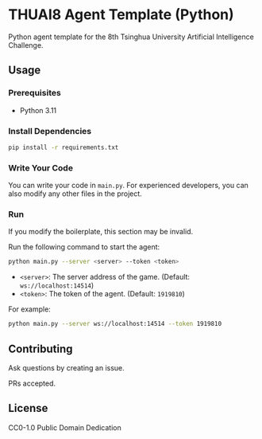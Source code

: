 # THUAI8 Agent Template (Python)

Python agent template for the 8th Tsinghua University Artificial Intelligence Challenge.

## Usage

### Prerequisites

- Python 3.11

### Install Dependencies

```bash
pip install -r requirements.txt
```

### Write Your Code

You can write your code in `main.py`. For experienced developers, you can also modify any other files in the project.

### Run

If you modify the boilerplate, this section may be invalid.

Run the following command to start the agent:

```bash
python main.py --server <server> --token <token>
```

- `<server>`: The server address of the game. (Default: `ws://localhost:14514`)
- `<token>`: The token of the agent. (Default: `1919810`)

For example:

```bash
python main.py --server ws://localhost:14514 --token 1919810
```

## Contributing

Ask questions by creating an issue.

PRs accepted.

## License

CC0-1.0 Public Domain Dedication
